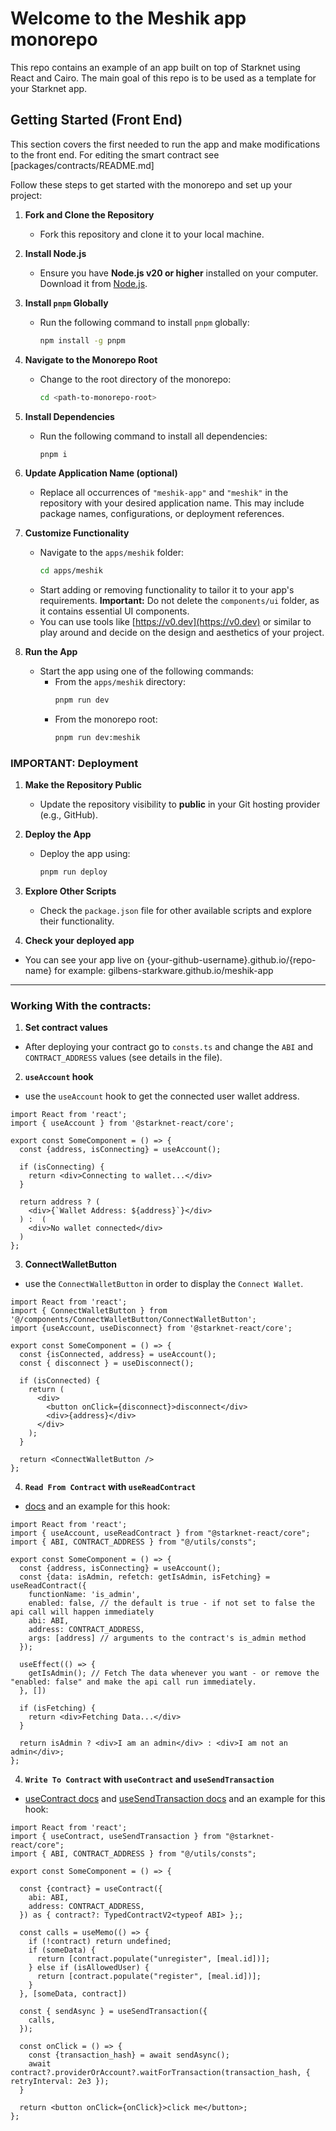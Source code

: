 # Welcome to the Meshik app monorepo

This repo contains an example of an app built on top of Starknet using React and Cairo.
The main goal of this repo is to be used as a template for your Starknet app.

## Getting Started (Front End)

This section covers the first needed to run the app and make modifications to the front end. For editing the smart contract see [packages/contracts/README.md]

Follow these steps to get started with the monorepo and set up your project:

1. **Fork and Clone the Repository**
   - Fork this repository and clone it to your local machine.

2. **Install Node.js**
   - Ensure you have **Node.js v20 or higher** installed on your computer. Download it from [Node.js](https://nodejs.org).

3. **Install `pnpm` Globally**
   - Run the following command to install `pnpm` globally:
     ```bash
     npm install -g pnpm
     ```

4. **Navigate to the Monorepo Root**
   - Change to the root directory of the monorepo:
     ```bash
     cd <path-to-monorepo-root>
     ```

5. **Install Dependencies**
   - Run the following command to install all dependencies:
     ```bash
     pnpm i
     ```

6. **Update Application Name (optional)**
   - Replace all occurrences of `"meshik-app"` and `"meshik"` in the repository with your desired application name. This may include package names, configurations, or deployment references.


7. **Customize Functionality**
   - Navigate to the `apps/meshik` folder:
     ```bash
     cd apps/meshik
     ```
   - Start adding or removing functionality to tailor it to your app's requirements. **Important:** Do not delete the `components/ui` folder, as it contains essential UI components.
   - You can use tools like [https://v0.dev](https://v0.dev) or similar to play around and decide on the design and aesthetics of your project.

9. **Run the App**
   - Start the app using one of the following commands:
     - From the `apps/meshik` directory:
       ```bash
       pnpm run dev
       ```
     - From the monorepo root:
       ```bash
       pnpm run dev:meshik
       ```

### IMPORTANT: Deployment

1. **Make the Repository Public**
   - Update the repository visibility to **public** in your Git hosting provider (e.g., GitHub).

2. **Deploy the App**
   - Deploy the app using:
     ```bash
     pnpm run deploy
     ```

3. **Explore Other Scripts**
   - Check the `package.json` file for other available scripts and explore their functionality.

4. **Check your deployed app**
  - You can see your app live on {your-github-username}.github.io/{repo-name} for example: gilbens-starkware.github.io/meshik-app
---

### Working With the contracts:

1. **Set contract values**
  - After deploying your contract go to `consts.ts` and change the `ABI` and `CONTRACT_ADDRESS` values (see details in the file).

2. **`useAccount` hook** 
  - use the `useAccount` hook to get the connected user wallet address.

```tsx
import React from 'react';
import { useAccount } from '@starknet-react/core';

export const SomeComponent = () => {
  const {address, isConnecting} = useAccount();

  if (isConnecting) {
    return <div>Connecting to wallet...</div>
  }

  return address ? (
    <div>{`Wallet Address: ${address}`}</div> 
  ) :  (
    <div>No wallet connected</div>
  )
};
```

3. **ConnectWalletButton** 
  - use the `ConnectWalletButton` in order to display the `Connect Wallet`.

```tsx
import React from 'react';
import { ConnectWalletButton } from '@/components/ConnectWalletButton/ConnectWalletButton';
import {useAccount, useDisconnect} from '@starknet-react/core';

export const SomeComponent = () => {
  const {isConnected, address} = useAccount();
  const { disconnect } = useDisconnect();

  if (isConnected) {
    return (
      <div>
        <button onClick={disconnect}>disconnect</div>
        <div>{address}</div>
      </div>
    );
  }
  
  return <ConnectWalletButton />
};
```

4. **`Read From Contract` with `useReadContract`**
  - [docs](https://www.starknet-react.com/docs/hooks/use-read-contract) and an example for this hook: 

```tsx
import React from 'react';
import { useAccount, useReadContract } from "@starknet-react/core";
import { ABI, CONTRACT_ADDRESS } from "@/utils/consts";

export const SomeComponent = () => {
  const {address, isConnecting} = useAccount();
  const {data: isAdmin, refetch: getIsAdmin, isFetching} = useReadContract({ 
    functionName: 'is_admin', 
    enabled: false, // the default is true - if not set to false the api call will happen immediately
    abi: ABI,
    address: CONTRACT_ADDRESS,
    args: [address] // arguments to the contract's is_admin method
  });

  useEffect(() => {
    getIsAdmin(); // Fetch The data whenever you want - or remove the "enabled: false" and make the api call run immediately.
  }, [])

  if (isFetching) {
    return <div>Fetching Data...</div>
  }

  return isAdmin ? <div>I am an admin</div> : <div>I am not an admin</div>;
};
```

4. **`Write To Contract` with `useContract` and `useSendTransaction`**
  - [useContract docs](https://www.starknet-react.com/docs/hooks/use-contract) and [useSendTransaction docs](https://www.starknet-react.com/docs/hooks/use-read-contract) and an example for this hook: 

```tsx
import React from 'react';
import { useContract, useSendTransaction } from "@starknet-react/core";
import { ABI, CONTRACT_ADDRESS } from "@/utils/consts";

export const SomeComponent = () => {
  
  const {contract} = useContract({
    abi: ABI,
    address: CONTRACT_ADDRESS,
  }) as { contract?: TypedContractV2<typeof ABI> };;

  const calls = useMemo(() => {
    if (!contract) return undefined;
    if (someData) {
      return [contract.populate("unregister", [meal.id])];
    } else if (isAllowedUser) {
      return [contract.populate("register", [meal.id])];
    }
  }, [someData, contract])

  const { sendAsync } = useSendTransaction({ 
    calls, 
  });  

  const onClick = () => {
    const {transaction_hash} = await sendAsync();
    await contract?.providerOrAccount?.waitForTransaction(transaction_hash, { retryInterval: 2e3 });
  }
  
  return <button onClick={onClick}>click me</button>;
};
```

